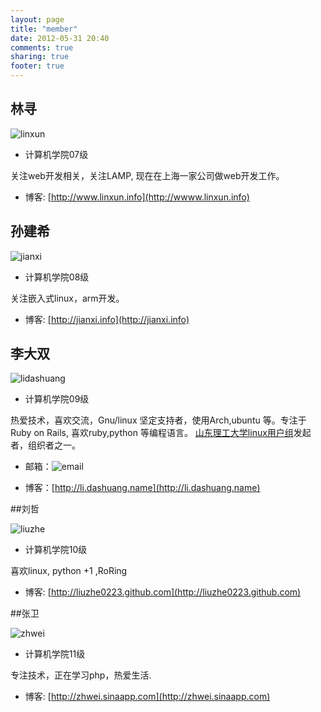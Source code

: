 ```yaml
---
layout: page
title: "member"
date: 2012-05-31 20:40
comments: true
sharing: true
footer: true
---
```


## 林寻

![linxun](http://pic.yupoo.com/lidashuang/C0rN1fbE/ySXk3.jpg)

* 计算机学院07级

 关注web开发相关，关注LAMP, 现在在上海一家公司做web开发工作。

* 博客: [http://www.linxun.info](http://wwww.linxun.info)

## 孙建希

![jianxi](http://pic.yupoo.com/ycsunjane/BUEXkBsM/medium.jpg)

* 计算机学院08级

 关注嵌入式linux，arm开发。

* 博客: [http://jianxi.info](http://jianxi.info)


## 李大双

![lidashuang](http://pic.yupoo.com/lidashuang/Bsd1wKDt/medish.jpg)

* 计算机学院09级

 热爱技术，喜欢交流，Gnu/linux 坚定支持者，使用Arch,ubuntu 等。专注于Ruby on Rails, 喜欢ruby,python
 等编程语言。 [山东理工大学linux用户组](http://sdutlinux.org)发起者，组织者之一。

 * 邮箱：![email](http://wiki.dashuang.name/html/css/bg/image.png)

 * 博客：[http://li.dashuang.name](http://li.dashuang.name)


##刘哲

![liuzhe](http://pic.yupoo.com/liuzhe0223/Co76LOoA/QC2zW.jpg)

* 计算机学院10级

 喜欢linux, python +1 ,RoRing

* 博客: [http://liuzhe0223.github.com](http://liuzhe0223.github.com)


##张卫

![zhwei](http://pic.yupoo.com/zhweifcx_v/C0K5TvFY/OFhgN.jpg)

* 计算机学院11级

 专注技术，正在学习php，热爱生活.

* 博客: [http://zhwei.sinaapp.com](http://zhwei.sinaapp.com)
